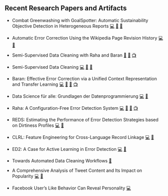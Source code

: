 ## Recent Research Papers and Artifacts

- Combat Greenwashing with GoalSpotter: Automatic Sustainability Objective Detection in Heterogeneous Reports 
[<span class="emoji">💻</span>](https://dl.acm.org/doi/10.1145/3627673.3680110)
[<span class="emoji">📄</span>](/assets/pdfs/mahdavi2024combat.pdf) 
[<span class="emoji">📁</span>](https://github.com/Ferris-Solutions/goalspotter_public)
<!---->
- Automatic Error Correction Using the Wikipedia Page Revision History 
[<span class="emoji">💻</span>](https://dl.acm.org/doi/abs/10.1145/3459637.3482062)
[<span class="emoji">📄</span>](/assets/pdfs/hasan2021automatic.pdf)
<!---->
- Semi-Supervised Data Cleaning with Raha and Baran 
[<span class="emoji">📄</span>](/assets/pdfs/mahdavi2021semi.pdf) 
[<span class="emoji">📁</span>](https://github.com/BigDaMa/raha)
[<span class="emoji">📺</span>](https://www.youtube.com/watch?v=zHSe8uPnFrQ) 
<!---->
- Semi-Supervised Data Cleaning 
[<span class="emoji">💻</span>](https://depositonce.tu-berlin.de/items/bcfefef9-a230-48c8-940d-d2a3bc676848)
[<span class="emoji">📄</span>](/assets/pdfs/mahdavi2020semi.pdf) 
[<span class="emoji">📁</span>](https://github.com/BigDaMa/raha)
<!---->
- Baran: Effective Error Correction via a Unified Context Representation and Transfer Learning 
[<span class="emoji">💻</span>](https://dl.acm.org/doi/abs/10.14778/3407790.3407801)
[<span class="emoji">📄</span>](/assets/pdfs/mahdavi2020baran.pdf) 
[<span class="emoji">📁</span>](https://github.com/BigDaMa/raha)
[<span class="emoji">📺</span>](https://www.youtube.com/watch?v=etmhvFP71w0) 
<!---->
- Data Science für alle: Grundlagen der Datenprogrammierung 
[<span class="emoji">💻</span>](https://link.springer.com/article/10.1007/s00287-020-01253-8)
[<span class="emoji">📄</span>](/assets/pdfs/abedjan2020data.pdf)
<!---->
- Raha: A Configuration-Free Error Detection System 
[<span class="emoji">💻</span>](https://dl.acm.org/doi/abs/10.1145/3299869.3324956)
[<span class="emoji">📄</span>](/assets/pdfs/mahdavi2019raha.pdf) 
[<span class="emoji">📁</span>](https://github.com/BigDaMa/raha)
[<span class="emoji">📺</span>](https://www.youtube.com/watch?v=CCqVo3c2nAc) 
<!---->
- REDS: Estimating the Performance of Error Detection Strategies based on Dirtiness Profiles 
[<span class="emoji">💻</span>](https://dl.acm.org/doi/abs/10.1145/3335783.3335808)
[<span class="emoji">📄</span>](/assets/pdfs/mahdavi2019reds.pdf)
<!---->
- CLRL: Feature Engineering for Cross-Language Record Linkage 
[<span class="emoji">💻</span>](https://openproceedings.org/html/pages/2019_edbt.html)
[<span class="emoji">📄</span>](/assets/pdfs/cakal2019clrl.pdf)
<!---->
- ED2: A Case for Active Learning in Error Detection 
[<span class="emoji">💻</span>](https://dl.acm.org/doi/abs/10.1145/3357384.3358129)
[<span class="emoji">📄</span>](/assets/pdfs/neutatz2019ed2.pdf)
<!---->
- Towards Automated Data Cleaning Workflows 
[<span class="emoji">📄</span>](/assets/pdfs/mahdavi2019towards.pdf)
<!---->
- A Comprehensive Analysis of Tweet Content and Its Impact on Popularity
[<span class="emoji">💻</span>](https://ieeexplore.ieee.org/abstract/document/7881883)
[<span class="emoji">📄</span>](/assets/pdfs/mahdavi2016comprehensive.pdf)
<!---->
- Facebook User’s Like Behavior Can Reveal Personality
[<span class="emoji">💻</span>](https://ieeexplore.ieee.org/abstract/document/7288797)
